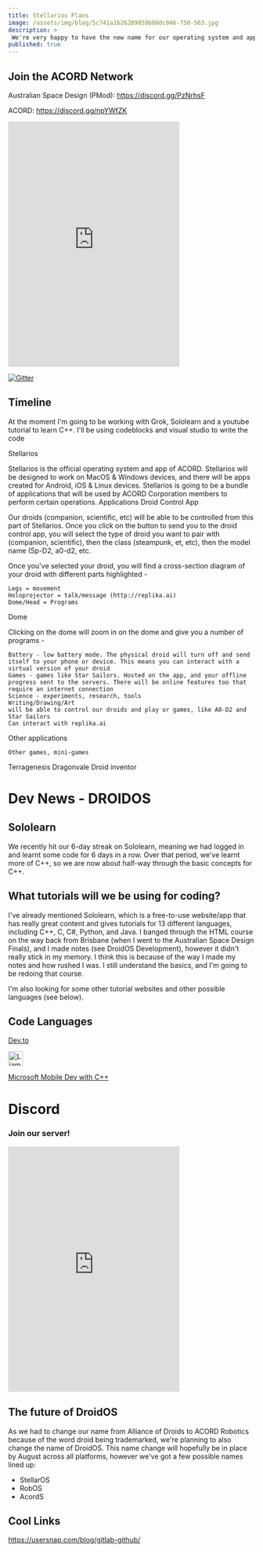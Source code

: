 ```yaml
---
title: Stellarios Plans
image: /assets/img/blog/5c741a1b26289859b80dc046-750-563.jpg
description: >
 We're very happy to have the new name for our operating system and applications - StellariOS.
published: true
---
```


## Join the ACORD Network
Australian Space Design (PMod):
https://discord.gg/PzNrhsF

ACORD:
https://discord.gg/npYWfZK

<iframe src="https://discordapp.com/widget?id=553041942439657492&theme=dark" width="350" height="500" allowtransparency="true" frameborder="0"></iframe>

[![Gitter](https://badges.gitter.im/ACORD-Robotics/robosdev.svg)](https://gitter.im/ACORD-Robotics/robosdev?utm_source=badge&utm_medium=badge&utm_campaign=pr-badge)

## Timeline
At the moment I'm going to be working with Grok, Sololearn and a youtube tutorial to learn C++. I'll be using codeblocks and visual studio to write the code

Stellarios

Stellarios is the official operating system and app of ACORD. Stellarios will be designed to work on MacOS & Windows devices, and there will be apps created for Android, iOS & Linux devices. Stellarios is going to be a bundle of applications that will be used by ACORD Corporation members to perform certain operations.
Applications
Droid Control App

Our droids (companion, scientific, etc) will be able to be controlled from this part of Stellarios. Once you click on the button to send you to the droid control app, you will select the type of droid you want to pair with (companion, scientific), then the class (steampunk, et, etc), then the model name (Sp-D2, a0-d2, etc.

Once you've selected your droid, you will find a cross-section diagram of your droid with different parts highlighted -

    Legs = movement
    Holoprojector = talk/message (http://replika.ai)
    Dome/Head = Programs

Dome

Clicking on the dome will zoom in on the dome and give you a number of programs -

    Battery - low battery mode. The physical droid will turn off and send itself to your phone or device. This means you can interact with a virtual version of your droid
    Games - games like Star Sailors. Hosted on the app, and your offline progress sent to the servers. There will be online features too that require an internet connection
    Science - experiments, research, tools
    Writing/Drawing/Art
    will be able to control our droids and play or games, like A0-D2 and Star Sailors
    Can interact with replika.ai

Other applications

    Other games, mini-games

Terragenesis Dragonvale Droid inventor


# Dev News - DROIDOS
## Sololearn
We recently hit our 6-day streak on Sololearn, meaning we had logged in and learnt some code for 6 days in a row. Over that period, we've learnt more of C++, so we are now about half-way through the basic concepts for C++.

## What tutorials will we be using for coding?
I've already mentioned Sololearn, which is a free-to-use website/app that has really great content and gives tutorials for 13 different languages, including C++, C, C#, Python, and Java. I banged through the HTML course on the way back from Brisbane (when I went to the Australian Space Design Finals), and I made notes (see DroidOS Development), however it didn't really stick in my memory. I think this is because of the way I made my notes and how rushed I was. I still understand the basics, and I'm going to be redoing that course.

I'm also looking for some other tutorial websites and other possible languages (see below).

## Code Languages
[Dev.to](https://dev.to/kennethevans107/5-programming-languages-for-mobile-app-development--2ec5)

<a href="https://dev.to/irisdroidology">
  <img src="https://d2fltix0v2e0sb.cloudfront.net/dev-badge.svg" alt="Liam Arbuckle's DEV Profile" height="30" width="30" />
</a>

[Microsoft Mobile Dev with C++](https://docs.microsoft.com/en-us/visualstudio/cross-platform/?view=vs-2019)


# Discord
### Join our server!
<iframe src="https://discordapp.com/widget?id=553041942439657492&theme=dark" width="350" height="500" allowtransparency="true" frameborder="0"></iframe>

## The future of DroidOS
As we had to change our name from Alliance of Droids to ACORD Robotics because of the word droid being trademarked, we're planning to also change the name of DroidOS. This name change will hopefully be in place by August across all platforms, however we've got a few possible names lined up:

* StellarOS
* RobOS
* AcordS

## Cool Links
https://usersnap.com/blog/gitlab-github/

